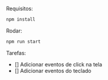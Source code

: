Requisitos:
```sh
npm install
```

Rodar:
```sh
npm run start
```

Tarefas:
- [] Adicionar eventos de click na tela
- [] Adicionar eventos do teclado
